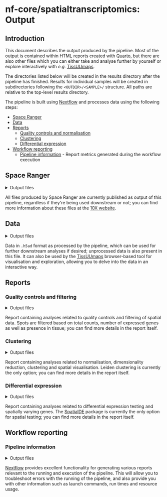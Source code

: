 # nf-core/spatialtranscriptomics: Output

## Introduction

This document describes the output produced by the pipeline. Most of the output
is contained within HTML reports created with [Quarto](https://quarto.org/), but
there are also other files which you can either take and analyse further by
yourself or explore interactively with _e.g._ [TissUUmaps](https://tissuumaps.github.io/).

The directories listed below will be created in the results directory after the
pipeline has finished. Results for individual samples will be created in
subdirectories following the `<OUTDIR>/<SAMPLE>/` structure. All paths are
relative to the top-level results directory.

The pipeline is built using [Nextflow](https://www.nextflow.io/) and processes
data using the following steps:

- [Space Ranger](#space-ranger)
- [Data](#data)
- [Reports](#reports)
  - [Quality controls and normalisation](#quality-controls-and-normalisation)
  - [Clustering](#clustering)
  - [Differential expression](#differential-expression)
- [Workflow reporting](#workflow-reporting)
  - [Pipeline information](#pipeline-information) - Report metrics generated
    during the workflow execution

## Space Ranger

<details markdown="1">
<summary>Output files</summary>

- `<SAMPLE>/spaceranger/`
  - `outs/spatial/tissue_[hi/low]res_image.png`: High and low resolution images.
  - `outs/spatial/tissue_positions_list.csv`: Spot barcodes and their array
    positions.
  - `outs/spatial/scalefactors_json.json`: Scale conversion factors for the
    spots.
  - `outs/filtered_feature_bc_matrix/barcodes.tsv.gz`: List of barcode IDs.
  - `outs/filtered_feature_bc_matrix/features.tsv.gz`: List of feature IDs.
  - `outs/filtered_feature_bc_matrix/matrix.mtx.gz`: Matrix of UMIs, barcodes
    and features.

</details>

All files produced by Space Ranger are currently published as output of this
pipeline, regardless if they're being used downstream or not; you can find more
information about these files at the [10X website](https://support.10xgenomics.com/spatial-gene-expression/software/pipelines/latest/output/overview).

## Data

<details markdown="1">
<summary>Output files</summary>

- `<SAMPLE>/data/`
  - `st_adata_processed.h5ad`: Filtered, normalised and clustered adata.

</details>

Data in `.h5ad` format as processed by the pipeline, which can be used for
further downstream analyses if desired; unprocessed data is also present in this
file. It can also be used by the [TissUUmaps](https://tissuumaps.github.io/)
browser-based tool for visualisation and exploration, allowing you to delve into
the data in an interactive way.

## Reports

### Quality controls and filtering

<details markdown="1">
<summary>Output files</summary>

- `<SAMPLE>/reports/`
  - `st_quality_controls.html`: HTML report.

</details>

Report containing analyses related to quality controls and filtering of spatial
data. Spots are filtered based on total counts, number of expressed genes as
well as presence in tissue; you can find more details in the report itself.

### Clustering

<details markdown="1">
<summary>Output files</summary>

- `<SAMPLE>/reports/`
  - `st_clustering.html`: HTML report.

</details>

Report containing analyses related to normalisation, dimensionality reduction,
clustering and spatial visualisation. Leiden clustering is currently the only
option; you can find more details in the report itself.

### Differential expression

<details markdown="1">
<summary>Output files</summary>

- `<SAMPLE>/reports/`
  - `st_spatial_de.html`: HTML report.
- `<SAMPLE>/degs/`
  - `st_spatial_de.csv`: List of spatially differentially expressed genes.

</details>

Report containing analyses related to differential expression testing and
spatially varying genes. The [SpatialDE](https://github.com/Teichlab/SpatialDE)
package is currently the only option for spatial testing; you can find more
details in the report itself.

## Workflow reporting

### Pipeline information

<details markdown="1">
<summary>Output files</summary>

- `pipeline_info/`
  - Reports generated by Nextflow: `execution_report.html`, `execution_timeline.html`, `execution_trace.txt` and `pipeline_dag.dot`/`pipeline_dag.svg`.
  - Reports generated by the pipeline: `pipeline_report.html`, `pipeline_report.txt` and `software_versions.yml`. The `pipeline_report*` files will only be present if the `--email` / `--email_on_fail` parameter's are used when running the pipeline.
  - Reformatted samplesheet files used as input to the pipeline: `samplesheet.valid.csv`.
  - Parameters used by the pipeline run: `params.json`.
- `multiqc/`
  - Report generated by MultiQC: `multiqc_report.html`.
  - Data and plots generated by MultiQC: `multiqc_data/` and `multiqc_plots/`.

</details>

[Nextflow](https://www.nextflow.io/docs/latest/tracing.html) provides excellent
functionality for generating various reports relevant to the running and
execution of the pipeline. This will allow you to troubleshoot errors with the
running of the pipeline, and also provide you with other information such as
launch commands, run times and resource usage.
